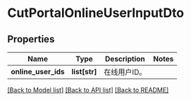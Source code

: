 # CutPortalOnlineUserInputDto

## Properties
Name | Type | Description | Notes
------------ | ------------- | ------------- | -------------
**online_user_ids** | **list[str]** | 在线用户ID。 | 

[[Back to Model list]](../README.md#documentation-for-models) [[Back to API list]](../README.md#documentation-for-api-endpoints) [[Back to README]](../README.md)


